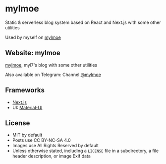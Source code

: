 # mylmoe

Static & serverless blog system based on React and Next.js with some other utilities

Used by myself on [mylmoe](https://myl.moe)

## Website: mylmoe

[mylmoe](https://myl.moe), myl7's blog with some other utilities

Also available on Telegram: Channel [@mylmoe](https://t.me/mylmoe)

## Frameworks

- [Next.js](https://nextjs.org/)
- UI: [Material-UI](https://material-ui.com/)

## License

- MIT by default
- Posts use CC BY-NC-SA 4.0
- Images use All Rights Reserved by default
- Unless otherwise stated, including a `LICENSE` file in a subdirectory, a file header description, or image Exif data
